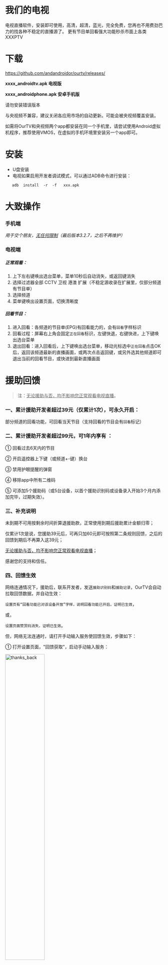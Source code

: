# 我们的电视

电视直播软件，安装即可使用，高清，超清，蓝光，完全免费，您再也不用费劲巴力的找各种不稳定的直播源了。
更有节目单回看强大功能秒杀市面上各类XXXPTV

# 下载

https://github.com/andandroidor/ourtv/releases/

**xxxx_androidtv.apk 电视版**

**xxxx_androidphone.apk 安卓手机版**

请勿安装错误版本

与央视频不兼容，建议关闭各应用市场的自动更新。可能会被央视频覆盖安装。

如需将OurTV和央视频两个app都安装在同一个手机里，请尝试使用Android虚拟机程序，推荐使用VMOS，在虚拟的手机环境里安装另一个app即可。

# 安装

-   U盘安装
-   电视如果启用开发者调试模式，可以通过ADB命令进行安装：

```
   adb  install  -r  -f   xxx.apk
```

# 大致操作

### 手机端

*用于交个朋友，<u>无任何限制</u>（最后版本3.2.7，之后不再维护）*

### 电视端

##### 正常观看：

1. 上下左右键唤出选台菜单，菜单10秒后自动消失，或返回键消失
2. 选择过滤器全部 CCTV 卫视 港澳 扩展（不稳定源收录在扩展里，仅部分频道有节目单）
3. 选择频道
4. 菜单键唤出设置页面，切换清晰度

##### 回看节目：

1. 进入回看：各频道的节目单(EPG)有回看能力的，会有`回看`字样标识
2. 回看过程：屏幕右上角会固定`正在回看`标识，左键快退，右键快进，上下键唤出选台菜单
3. 退出回看：进入回看后，上下键唤出选台菜单，移动光标选中`正在回看`点击OK后，返回该频道最新的直播画面，或两次点击返回键，或另外选其他频道即可退出当前的回看节目，或快进到最新直播画面



# 援助回馈



>
> 注：<u>无论援助与否，均不影响您正常观看电视直播</u>。
>




### 一、累计援助开发者超过39元（仅累计1次），可**永久**开启：


部分频道的回看功能，可回看当天节目（支持回看的节目会有`回看`标记）


### 二、累计援助开发者超过99元，可**1年内**享有 ：



① 回看过去6天内的节目

② 开启遥控器上下键（或频道+-键）换台 

③ 禁用护眼提醒的弹窗

④ 移除app中所有二维码

⑤ 可添加5个援助码（或5台设备，以首个援助识别码或设备录入开始3个月内添加完毕，过期失效）。


### 三、补充说明

未到期不可用按剩余时间折算退援助款，正常使用到期后援助累计金额归零；

仅累计1次是说，您援助39元后，可再只加60元即可按照第二条规则回馈，之后的回馈到期后不再算入这39元；

<u>无论援助与否，均不影响您正常观看电视直播</u>；

感谢您的支持和信任。



### 四、回馈生效



网络连通情况下，援助后，联系开发者，发送`援助识别码`和`援助记录`，OurTV会自动拉取回馈数据，并自动生效：

`设置页有“回看功能已对该设备开放”字样，说明回看功能已开启，证明已生效`，

或，

`设置页面赞赏码消失，证明已生效`。



但，网络无法连通时，请打开手动输入服务使回馈生效，步骤如下：

① 打开设置页面，"回馈获取"，启动手动输入服务：

<img src="./images/thanks_back.jpg" alt="thanks_back" style="width:50%;" />

② 使用和电视同一局域网同网段下（一般家庭同一路由器下，若路由器不可用，可开启手机热点wifi，不用开流量，电视连手机热点）的手机，用手机浏览器扫码打开提示网址：

<img src="./images/open_site.jpg" alt="open_site" style="width:25%;" />



③联系开发者获取回馈代码



④在手机中粘贴并提交，提示成功即生效：

<img src="./images/success.jpg" alt="success" style="width: 25%;" />



# 联系

电报群： https://t.me/+z1BOPITtAmI4ZWZl   新版本将在该群第一时间放出。

<span>
<img src="./images/tg.jpg" alt="tg" style="width:38%;" />&nbsp;&nbsp;&nbsp;&nbsp;<img src="./images/wx.jpg" alt="wx" style="width:28%;" /></span>


优先电报联系；

因微信被封经历，加好友后请查看朋友圈置顶消息，不再主动发起聊天，感谢理解。

# 大感谢

@感谢lizongying大佬的my-tv https://github.com/lizongying/my-tv

@感谢各位大佬维护的各类直播源 https://m3u.ibert.me/

@央视频 

@凤凰新闻


# 声明

本项目仅供学习研究，禁止用于商业用途。

本项目可能随时终止，请大家谨慎使用，建议使用官方渠道进行观看。

本项目使用的部分代码、图片、文字等资源来源于网络，如有侵权，请联系删除。

本项目下载、安装、观看电视、过程中无任何限制，完全免费，谨防上当受骗。

本项目仅服务于中国大陆及香港、澳门地区，其他区域请结合自身需求下载使用。

# 安全

回应一些xx的污蔑，觉得没有源码就不安全。特此声明，本软件绝对安全，详见images文件夹下的全球47家安全厂商的测试报告。

后续版本请自行上传扫描 https://www.virscan.org

# 支持

### 感谢您的支持 😘😘😘

2024.8.1第一次收到网友的红包，很高兴，高兴的不是红包多少，而是感觉自己给别人多多少少带去了些许价值，做的事情多少对他人有点用处。

大龄被裁程序员在线乞讨，感谢各位看官老爷赏口饭吃，手头阔绰的兄弟可以打赏点，没有也没关系，也丝毫不影响我们加好友，成为朋友!

<img src="./images/qr.png" alt="qr" style="width:30%;" />

### 感谢您的Star 😘😘😘

<img src="https://api.star-history.com/svg?repos=andandroidor/ourtv&type=Date" alt="star" style="width:60%;">

### 常见问题

---

Q1：为什么没有回看功能？

A1：

援助开发者39元，电报或微信私信发送开发者

`①援助的转账截图（根据金额累计数量决定开启的功能）`

`②援助识别码（根据该码决定为哪个设备开启功能）`

后，永久开启回看功能。

---

Q2：援助后相应功能为什么没有生效？

A2：

   ①回看功能，请前往设置页面有提示`回看功能已放开`等字样，证明已生效

   ②其他功能，请前往设置页面`赞赏码消失`，证明已生效

   ③请检查网络，或稍等一会儿（不超过5分钟），或重启APP，或重启电视机

---

Q3：为什么援助后看一会儿电视仍然出现广告？

A3：

  ①OurTV自身没有接入任何广告

  ②如果您使用的是3.2.8版本，出现的是您电视机的屏保，请关闭屏保或升级到最新版本。

  ③有朋友将护眼提醒的弹窗视作广告，请参照援助回馈二

---

Q4：为什么没有xxx频道？

A4：

`央视`、`卫视`、`港澳`频道基本固定，`扩展`频道视网络连通性增减，优先增加官方稳定源。所有台湾的电视频道待统一后加吧！

---

Q5：为什么xxx频道看不了？

A5：

   ①请检查电视机网络连接状况，有时某些电视机（点名道姓 → 小米电视）开机后无法第一时间连上网络，尝试重启电视机

   ②若有`加载频道列表出错`、`网络异常`等提示，请检查网络

   ③若有`SouceError`等提示，频道不稳定，请换台

   ④若有`由于版权限制，当前内容不可播放`等提示，请换台

   ⑤若有`由于版权限制，暂不对您所在地区提供服务`等提示，请换台，或请将网络流量“回”国内

   ⑥若有`证书错误`等类似英文提示，请升级到最新版本 

---

Q6：为什么xxx频道画面卡顿？

A6：尝试使用 3.1.1 试试

---

Q7：援助码卸载重装会变化吗？

A7：不会变化

---

Q8：援助码的二维码会偷钱吗？

A8：不会，请放心使用（真遇到这样的反诈意识高的用户，为你点赞！但，你是不是有点矫枉过正了？）

---

Q9：打开app后只看到凤凰卫视，其他的频道消失不见，是怎么回事？

A9：请检查网络后重启APP即可

---

Q10：为什么切换不了蓝光清晰度？

A10：

目前仅 CCTV8K、CCTV1、CCTV5、CCTV5+、CCTV13支持切换蓝光；

CCTV3、CCTV6、浙江卫视、宁夏卫视在`扩展`下有蓝光清晰度的扩展，可前往`扩展`体验。

---

Q11：更新版本后电视桌面的图标点击没有反应？

A11：不同版本可能会启动入口有变化，请重新排序电视里应用的图标，先移到后面，重启电视，再移到前面，让桌面图标更新一下缓存即可。

---

Q12：为什么切换频道时会提示“要调节音量，请设置IR控制”？

A12：不同频道的音量不一样，OurTV为了在切换频道时声音不会波动太大，会单独保存每个频道的音量，在切换频道的时候会设置为该频道的历史音量，而部分电视机厂商自带系统里设置了CEC控制或IR控制（我也不知道厂商为什么不说人话），导致程序运行时无法设置音量（只能依赖电视系统自身的音量）此时电视系统会弹出上述提示。请在系统设置的音量控制CEC相关设置里改一下状态试试吧。（具体怎么设置我也不是很清楚，我没有这么奇葩的电视机，去掉固定音量试试）

---

Q13：为什么播放器遇到错误，xxx错误码？

A13：视频流不可播影响因素有很多，比如网络波动，源不稳定，解码格式不支持等等，错误码的含义请参考这里 https://developer.android.com/reference/kotlin/androidx/media3/common/PlaybackException

---
# 问题用户

1. 昵称为“快乐爷爷”的用户您发送的援助识别码只有30位少了6位，请微信联系微信号 Our_TV 补充。
2. 昵称为“👑  ヅ忝のぺ驕耔 ✨”的用户您发送的好友申请，我加不上您，请检查您自己的微信人员列表是否已满。

